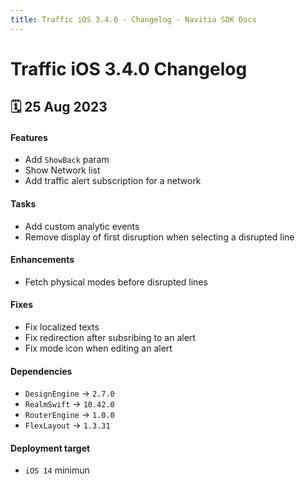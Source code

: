 ```yaml
---
title: Traffic iOS 3.4.0 - Changelog - Navitia SDK Docs
---
```


# Traffic iOS 3.4.0 Changelog

<h2>🗓 25 Aug 2023</h2>

#### Features 
- Add `ShowBack` param
- Show Network list
- Add traffic alert subscription for a network

#### Tasks
- Add custom analytic events
- Remove display of first disruption when selecting a disrupted line

#### Enhancements
- Fetch physical modes before disrupted lines

#### Fixes 
- Fix localized texts
- Fix redirection after subsribing to an alert
- Fix mode icon when editing an alert

#### Dependencies
- `DesignEngine` -> `2.7.0`
- `RealmSwift` -> `10.42.0`
- `RouterEngine` -> `1.0.0`
- `FlexLayout` -> `1.3.31`

#### Deployment target
-  `iOS 14` minimun
